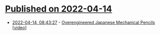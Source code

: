 # [Published on 2022-04-14](index.md)

* [2022-04-14, 08:43:27](https://news.ycombinator.com/item?id=31024600) - [Overengineered Japanese Mechanical Pencils [video]](https://www.youtube.com/watch?v=PESa3Du3udY)
